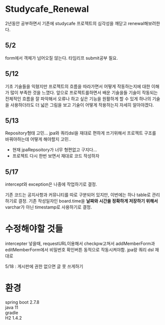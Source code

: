 # Studycafe_Renewal

2년동안 공부하면서 기존에 studycafe 프로젝트의 심각성을 깨닫고 renewal해보려한다. 

## 5/2
form에서 객체가 넘어오질 않는다. 타임리프 submit공부 필요.

## 5/12
기초 기술들을 익혔지만 프로젝트의 흐름을 따라가면서 어떻게 작동하는지에 대한 이해가 많이 부족한 것을 느꼈다. 
앞으로 프로젝트를하면서 배운 기술을들 기술이 작동되는 전체적인 흐름을 잘 파악해서 오류나 하고 싶은 기능을 원활하게 할 수 있게 
하나의 기술을 사용하더라도 더 넓은 그림을 보고 기술이 어떻게 작용하는지 자세히 알아야겠다.

## 5/13
Repository형태 고민...
jpa와 쿼리dsl을 재대로 편하게 쓰기위해서 프로젝트 구조를 바꿔야하는데 어떻게 해야할지 고민..
+ 현재 jpaRepsoitory가 너무 형편없고 구지다...
+ 프로젝트 다시 한번 보면서 재대로 코드 작성하자

## 5/17
intercept와 exception은 나중에 작업하기로 결정.

기존 코드는 공지사항과 커뮤니티를 따로 구분되어 있지만, 이번에는 하나 table로 관리하기로 결정.
기존 작성일자인 board.time을 **날짜와 시간을 정확하게 저장하기 위해서** varchar가 아닌 timestamp로 사용하기로 결정.



# 수정해야할 것들
intercepter 넣을때, requestURL이용해서 checkpw고쳐서 addMemberForm과 editMemberForm에서 비밀번호 확인버튼 동적으로 작동시켜야함.
jpa랑 쿼리 dsl 재대로

5/18 : 게시판에 권한 없으면 글 못 쓰게하기
# 환경 
spring boot 2.7.8  
java 11  
gradle  
H2 1.4.2  
